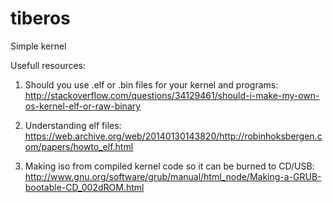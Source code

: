 # tiberos
Simple kernel


Usefull resources:

1. Should you use .elf or .bin files for your kernel and programs: http://stackoverflow.com/questions/34129461/should-i-make-my-own-os-kernel-elf-or-raw-binary

2. Understanding elf files: https://web.archive.org/web/20140130143820/http://robinhoksbergen.com/papers/howto_elf.html

3. Making iso from compiled kernel code so it can be burned to CD/USB: http://www.gnu.org/software/grub/manual/html_node/Making-a-GRUB-bootable-CD_002dROM.html 

